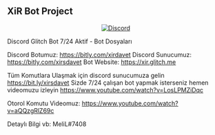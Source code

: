 <p align="center"><h2>XiR Bot Project</h2></p>

<p align="center">
  <a href="https://discord.gg/GkzwCgM">
<img alt="Discord" src="https://img.shields.io/discord/509839189714665492.svg?label=XiR%20BoT%20Destek%20Sunucusu&logo=https%3A%2F%2Fi.postimg.cc%2FvHKvV7Rn%2Fxirslogo.jpg&style=flat-square">
  </a>
</p>

Discord Glitch Bot 7/24 Aktif - Bot Dosyaları

Discord Botumuz: https://bitly.com/xirdavet
Discord Sunucumuz: https://bitly.com/xirsdavet
Bot Website: https://xir.glitch.me

Tüm Komutlara Ulaşmak için discord sunucumuza gelin https://bit.ly/xirsdavet Sizde 7/24 çalışan bot yapmak isterseniz hemen videomuzu izleyin
https://www.youtube.com/watch?v=LosLPMZiDqc

Otorol Komutu Videomuz:
https://www.youtube.com/watch?v=aQQzgRlZ69c

Detaylı Bilgi vb: MeliL#7408

